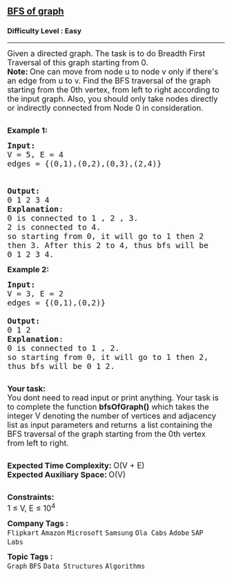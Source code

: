 <h2><a href="https://practice.geeksforgeeks.org/problems/bfs-traversal-of-graph/1">BFS of graph</a></h2><h3>Difficulty Level : Easy</h3><hr><div class="problems_problem_content__Xm_eO"><p><span style="font-size: 18px;">Given a directed&nbsp;graph. The task is to do Breadth First Traversal of this graph starting from 0.<br><strong>Note: </strong>One can move from node u to node v only if there's an edge from u to v. Find the BFS traversal of the graph starting from the 0th vertex,</span><span style="font-size: 18px;"> from left to right according to the input graph. Also, you should only take nodes directly or indirectly connected from Node 0 in consideration.</span></p>
<p><br><span style="font-size: 18px;"><strong>Example 1:</strong></span></p>
<pre style="position: relative;"><span style="font-size: 18px;"><strong>Input:<br></strong>V = 5, E = 4<br>edges = {(0,1),(0,2),(0,3),(2,4)}<br>
</span><img src="https://media.geeksforgeeks.org/img-practice/PROD/addEditProblem/700217/Web/Other/e0eb5630-5d6c-493a-9b1e-d16d40f10b01_1685086421.png" alt=""><span style="font-size: 18px;">
<strong>Output:</strong> <br>0 1 2 3 4
<strong>Explanation</strong>: 
0 is connected to 1 , 2 , 3.
2 is connected to 4.
so starting from 0, it will go to 1 then 2
then 3. After this 2 to 4, thus bfs will be
0 1 2 3 4.</span>
<div class="open_grepper_editor" title="Edit &amp; Save To Grepper"></div></pre>
<p><span style="font-size: 18px;"><strong>Example 2:</strong></span></p>
<pre style="position: relative;"><span style="font-size: 18px;"><strong>Input:<br></strong>V = 3, E = 2<br>edges = {(0,1),(0,2)}
</span><img src="https://media.geeksforgeeks.org/img-practice/PROD/addEditProblem/700217/Web/Other/001e9e35-da68-4024-b1d3-e34944188a1e_1685086422.png" alt=""><span style="font-size: 18px;">
<strong>Output:</strong> <br>0 1 2
<strong>Explanation</strong>:
0 is connected to 1 , 2.
so starting from 0, it will go to 1 then 2,
thus bfs will be 0 1 2. </span>
<div class="open_grepper_editor" title="Edit &amp; Save To Grepper"></div></pre>
<p><br><span style="font-size: 18px;"><strong>Your task:</strong><br>You dont need to read input or print anything. Your task is to complete the function&nbsp;<strong>bfsOfGraph()</strong>&nbsp;which takes the integer V denoting the number of vertices and adjacency list as input parameters and returns </span>&nbsp;<span style="font-size: 18px;">a list containing the BFS traversal of the graph starting from the 0th vertex from left to right.</span></p>
<p><br><span style="font-size: 18px;"><strong>Expected Time Complexity:&nbsp;</strong>O(V + E)<br><strong>Expected Auxiliary Space:&nbsp;</strong>O(V)</span></p>
<p><br><span style="font-size: 18px;"><strong>Constraints:</strong><br>1 ≤ V, E ≤ 10<sup>4</sup></span></p></div><p><span style=font-size:18px><strong>Company Tags : </strong><br><code>Flipkart</code>&nbsp;<code>Amazon</code>&nbsp;<code>Microsoft</code>&nbsp;<code>Samsung</code>&nbsp;<code>Ola Cabs</code>&nbsp;<code>Adobe</code>&nbsp;<code>SAP Labs</code>&nbsp;<br><p><span style=font-size:18px><strong>Topic Tags : </strong><br><code>Graph</code>&nbsp;<code>BFS</code>&nbsp;<code>Data Structures</code>&nbsp;<code>Algorithms</code>&nbsp;